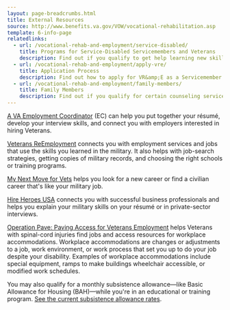 ```yaml
---
layout: page-breadcrumbs.html
title: External Resources
source: http://www.benefits.va.gov/VOW/vocational-rehabilitation.asp
template: 6-info-page
relatedlinks:
  - url: /vocational-rehab-and-employment/service-disabled/
    title: Programs for Service-Disabled Servicemembers and Veterans
    description: Find out if you qualify to get help learning new skills, finding a new job, or returning to your old job. 
  - url: /vocational-rehab-and-employment/apply-vre/
    title: Application Process
    description: Find out how to apply for VR&amp;E as a Servicemember or Veteran.
  - url: /vocational-rehab-and-employment/family-members/
    title: Family Members
    description: Find out if you qualify for certain counseling services, training, and education benefits.
---
```


[A VA Employment Coordinator](http://www.benefits.va.gov/VOCREHAB/docs/EmploymentCoordinators.xls) (EC) can help you put together your résumé, develop your interview skills, and connect you with employers interested in hiring Veterans.

[Veterans ReEmployment](http://www.careeronestop.org/ReEmployment/veterans/default.aspx) connects you with employment services and jobs that use the skills you learned in the military. It also helps with job-search strategies, getting copies of military records, and choosing the right schools or training programs.

[My Next Move for Vets](http://www.mynextmove.org/vets/) helps you look for a new career or find a civilian career that's like your military job.

[Hire Heroes USA](https://www.hireheroesusa.org/about-us/) connects you with successful business professionals and helps you explain your military skills on your résumé or in private-sector interviews.

[Operation Pave: Paving Access for Veterans Employment](http://www.pva.org/site/c.ajIRK9NJLcJ2E/b.7750849/k.36C/Operation_PAVE_Paving_Access_for_Veterans_Employment.htm) helps Veterans with spinal-cord injuries find jobs and access resources for workplace accommodations. Workplace accommodations are changes or adjustments to a job, work environment, or work process that set you up to do your job despite your disability. Examples of workplace accommodations include special equipment, ramps to make buildings wheelchair accessible, or modified work schedules.

You may also qualify for a monthly subsistence allowance—like Basic Allowance for Housing (BAH)—while you're in an educational or training program. [See the current subsistence allowance rates](http://www.benefits.va.gov/VOCREHAB/subsistence_allowance_rates.asp). 
